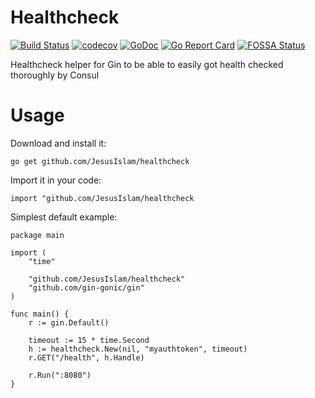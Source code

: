 # Healthcheck
[![Build Status](https://travis-ci.org/JesusIslam/healthcheck.svg?branch=master)](https://travis-ci.org/JesusIslam/healthcheck)
[![codecov](https://codecov.io/gh/JesusIslam/healthcheck/branch/master/graph/badge.svg)](https://codecov.io/gh/JesusIslam/healthcheck)
[![GoDoc](https://godoc.org/github.com/JesusIslam/healthcheck?status.svg)](https://godoc.org/github.com/JesusIslam/healthcheck)
[![Go Report Card](https://goreportcard.com/badge/github.com/JesusIslam/healthcheck)](https://goreportcard.com/report/github.com/JesusIslam/healthcheck)
[![FOSSA Status](https://app.fossa.io/api/projects/git%2Bgithub.com%2FJesusIslam%2Fhealthcheck.svg?type=small)](https://app.fossa.io/projects/git%2Bgithub.com%2FJesusIslam%2Fhealthcheck?ref=badge_small)

Healthcheck helper for Gin to be able to easily got health checked thoroughly by Consul

# Usage
Download and install it:

`go get github.com/JesusIslam/healthcheck`

Import it in your code:

`import "github.com/JesusIslam/healthcheck`

Simplest default example:

```
package main

import (
    "time"

    "github.com/JesusIslam/healthcheck"
    "github.com/gin-gonic/gin"
)

func main() {
    r := gin.Default()

    timeout := 15 * time.Second
    h := healthcheck.New(nil, "myauthtoken", timeout)
    r.GET("/health", h.Handle)

    r.Run(":8080")
}
```
